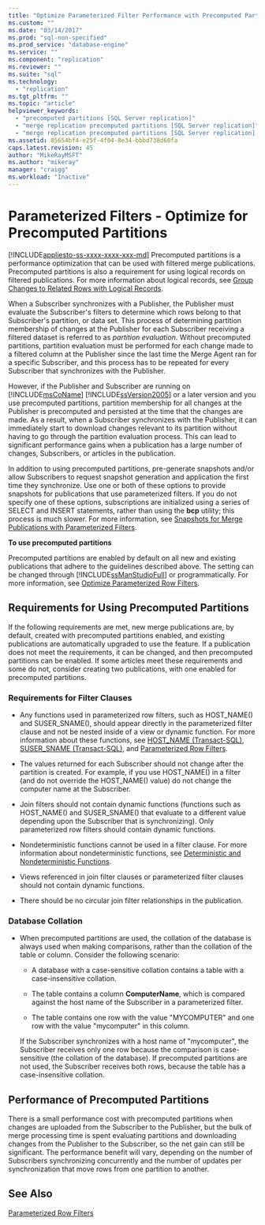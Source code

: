 ```yaml
---
title: "Optimize Parameterized Filter Performance with Precomputed Partitions | Microsoft Docs"
ms.custom: ""
ms.date: "03/14/2017"
ms.prod: "sql-non-specified"
ms.prod_service: "database-engine"
ms.service: ""
ms.component: "replication"
ms.reviewer: ""
ms.suite: "sql"
ms.technology: 
  - "replication"
ms.tgt_pltfrm: ""
ms.topic: "article"
helpviewer_keywords: 
  - "precomputed partitions [SQL Server replication]"
  - "merge replication precomputed partitions [SQL Server replication]"
  - "merge replication precomputed partitions [SQL Server replication], about precomputed partitions"
ms.assetid: 85654bf4-e25f-4f04-8e34-bbbd738d60fa
caps.latest.revision: 45
author: "MikeRayMSFT"
ms.author: "mikeray"
manager: "craigg"
ms.workload: "Inactive"
---
```

# Parameterized Filters - Optimize for Precomputed Partitions
[!INCLUDE[appliesto-ss-xxxx-xxxx-xxx-md](../../../includes/appliesto-ss-xxxx-xxxx-xxx-md.md)]
  Precomputed partitions is a performance optimization that can be used with filtered merge publications. Precomputed partitions is also a requirement for using logical records on filtered publications. For more information about logical records, see [Group Changes to Related Rows with Logical Records](../../../relational-databases/replication/merge/group-changes-to-related-rows-with-logical-records.md).  
  
 When a Subscriber synchronizes with a Publisher, the Publisher must evaluate the Subscriber's filters to determine which rows belong to that Subscriber's partition, or data set. This process of determining partition membership of changes at the Publisher for each Subscriber receiving a filtered dataset is referred to as *partition evaluation*. Without precomputed partitions, partition evaluation must be performed for each change made to a filtered column at the Publisher since the last time the Merge Agent ran for a specific Subscriber, and this process has to be repeated for every Subscriber that synchronizes with the Publisher.  
  
 However, if the Publisher and Subscriber are running on [!INCLUDE[msCoName](../../../includes/msconame-md.md)] [!INCLUDE[ssVersion2005](../../../includes/ssversion2005-md.md)] or a later version and you use precomputed partitions, partition membership for all changes at the Publisher is precomputed and persisted at the time that the changes are made. As a result, when a Subscriber synchronizes with the Publisher, it can immediately start to download changes relevant to its partition without having to go through the partition evaluation process. This can lead to significant performance gains when a publication has a large number of changes, Subscribers, or articles in the publication.  
  
 In addition to using precomputed partitions, pre-generate snapshots and/or allow Subscribers to request snapshot generation and application the first time they synchronize. Use one or both of these options to provide snapshots for publications that use parameterized filters. If you do not specify one of these options, subscriptions are initialized using a series of SELECT and INSERT statements, rather than using the **bcp** utility; this process is much slower. For more information, see [Snapshots for Merge Publications with Parameterized Filters](../../../relational-databases/replication/snapshots-for-merge-publications-with-parameterized-filters.md).  
  
 **To use precomputed partitions**  
  
 Precomputed partitions are enabled by default on all new and existing publications that adhere to the guidelines described above. The setting can be changed through [!INCLUDE[ssManStudioFull](../../../includes/ssmanstudiofull-md.md)] or programmatically. For more information, see [Optimize Parameterized Row Filters](../../../relational-databases/replication/publish/optimize-parameterized-row-filters.md).  
  
## Requirements for Using Precomputed Partitions  
 If the following requirements are met, new merge publications are, by default, created with precomputed partitions enabled, and existing publications are automatically upgraded to use the feature. If a publication does not meet the requirements, it can be changed, and then precomputed partitions can be enabled. If some articles meet these requirements and some do not, consider creating two publications, with one enabled for precomputed partitions.  
  
### Requirements for Filter Clauses  
  
-   Any functions used in parameterized row filters, such as HOST_NAME() and SUSER_SNAME(), should appear directly in the parameterized filter clause and not be nested inside of a view or dynamic function. For more information about these functions, see [HOST_NAME &#40;Transact-SQL&#41;](../../../t-sql/functions/host-name-transact-sql.md), [SUSER_SNAME &#40;Transact-SQL&#41;](../../../t-sql/functions/suser-sname-transact-sql.md), and [Parameterized Row Filters](../../../relational-databases/replication/merge/parameterized-filters-parameterized-row-filters.md).  
  
-   The values returned for each Subscriber should not change after the partition is created. For example, if you use HOST_NAME() in a filter (and do not override the HOST_NAME() value) do not change the computer name at the Subscriber.  
  
-   Join filters should not contain dynamic functions (functions such as HOST_NAME() and SUSER_SNAME() that evaluate to a different value depending upon the Subscriber that is synchronizing). Only parameterized row filters should contain dynamic functions.  
  
-   Nondeterministic functions cannot be used in a filter clause. For more information about nondeterministic functions, see [Deterministic and Nondeterministic Functions](../../../relational-databases/user-defined-functions/deterministic-and-nondeterministic-functions.md).  
  
-   Views referenced in join filter clauses or parameterized filter clauses should not contain dynamic functions.  
  
-   There should be no circular join filter relationships in the publication.  
  
### Database Collation  
  
-   When precomputed partitions are used, the collation of the database is always used when making comparisons, rather than the collation of the table or column. Consider the following scenario:  
  
    -   A database with a case-sensitive collation contains a table with a case-insensitive collation.  
  
    -   The table contains a column **ComputerName**, which is compared against the host name of the Subscriber in a parameterized filter.  
  
    -   The table contains one row with the value "MYCOMPUTER" and one row with the value "mycomputer" in this column.  
  
     If the Subscriber synchronizes with a host name of "mycomputer", the Subscriber receives only one row because the comparison is case-sensitive (the collation of the database). If precomputed partitions are not used, the Subscriber receives both rows, because the table has a case-insensitive collation.  
  
## Performance of Precomputed Partitions  
 There is a small performance cost with precomputed partitions when changes are uploaded from the Subscriber to the Publisher, but the bulk of merge processing time is spent evaluating partitions and downloading changes from the Publisher to the Subscriber, so the net gain can still be significant. The performance benefit will vary, depending on the number of Subscribers synchronizing concurrently and the number of updates per synchronization that move rows from one partition to another.  
  
## See Also  
 [Parameterized Row Filters](../../../relational-databases/replication/merge/parameterized-filters-parameterized-row-filters.md)  
  
  
